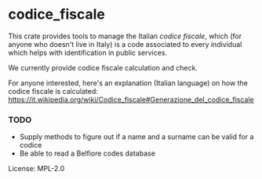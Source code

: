 # codice_fiscale

This crate provides tools to manage the Italian *codice fiscale*, which
(for anyone who doesn't live in Italy) is a code associated to every
individual which helps with identification in public services.

We currently provide codice fiscale calculation and check.

For anyone interested, here's an explanation (Italian language) on how
the codice fiscale is calculated:
https://it.wikipedia.org/wiki/Codice_fiscale#Generazione_del_codice_fiscale

### TODO

* Supply methods to figure out if a name and a surname can be valid for a codice
* Be able to read a Belfiore codes database

License: MPL-2.0
